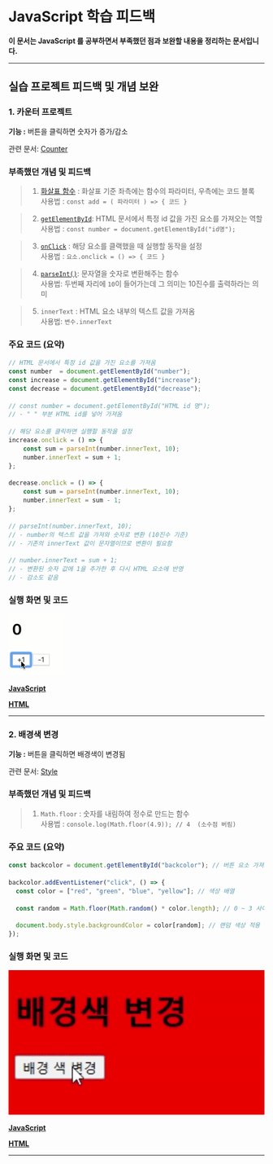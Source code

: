 # JavaScript 학습 피드백
**이 문서는 JavaScript 를 공부하면서 부족했던 점과 보완할 내용을 정리하는 문서입니다.**


---
## 실습 프로젝트 피드백 및 개념 보완

### 1. 카운터 프로젝트
**기능 :** 버튼을 클릭하면 숫자가 증가/감소

관련 문서: [Counter](/JavaScript-Docs/Web_Interaction/Counter.md)

### 부족했던 개념 및 피드백 
> 1. [화살표 함수](/JavaScript-Docs/Basics/function.md/#화살표-함수) : 화살표 기준 좌측에는 함수의 파라미터, 우측에는 코드 블록     
> 사용법 : `const add = ( 파라미터 ) => { 코드 }`

> 2. [`getElementById`](/JavaScript-Docs/Web_Interaction/Counter.md/#documentgetelementbyid): HTML 문서에서 특정 id 값을 가진 요소를 가져오는 역할        
> 사용법 : `const number = document.getElementById("id명");`

> 3. [`onClick`](/JavaScript-Docs/Web_Interaction/Counter.md/) : 해당 요소를 클랙했을 때 실행할 동작을 설정     
> 사용법 : `요소.onclick = () => { 코드 }`

> 4. [`parseInt()`](/JavaScript-Docs/Web_Interaction/Counter.md/): 문자열을 숫자로 변환해주는 함수   
> 사용법: 두번째 자리에 `10`이 들어가는데 그 의미는 10진수를 출력하라는 의미

> 5. `innerText` :  HTML 요소 내부의 텍스트 값을 가져옴     
> 사용법: `변수.innerText`

### 주요 코드 (요약)
```js
// HTML 문서에서 특정 id 값을 가진 요소를 가져옴 
const number  = document.getElementById("number"); 
const increase = document.getElementById("increase"); 
const decrease = document.getElementById("decrease"); 

// const number = document.getElementById("HTML id 명");
// - " " 부분 HTML id를 넣어 가져옴

// 해당 요소를 클릭하면 실행할 동작을 설정
increase.onclick = () => {
    const sum = parseInt(number.innerText, 10); 
    number.innerText = sum + 1; 
};

decrease.onclick = () => {
    const sum = parseInt(number.innerText, 10); 
    number.innerText = sum - 1;
};

// parseInt(number.innerText, 10);
// - number의 텍스트 값을 가져와 숫자로 변환 (10진수 기준)
// - 기존의 innerText 값이 문자열이므로 변환이 필요함

// number.innerText = sum + 1; 
// - 변환된 숫자 값에 1을 추가한 후 다시 HTML 요소에 반영
// - 감소도 같음
```

### 실행 화면 및 코드
![카운터 프로젝트 실행화면](./images/ex.gif)

**[JavaScript](/code/Counter/Counter.js)**

**[HTML](/code/Counter/index.html)**

--- 

### 2. 배경색 변경

**기능 :** 버튼을 클릭하면 배경색이 변경됨

관련 문서: [Style](/JavaScript-Docs/Web_Interaction/DOM-Event-Basics.md#style)

### 부족했던 개념 및 피드백 
> 1. `Math.floor` : 숫자를 내림하여 정수로 만드는 함수     
> 사용법 : `console.log(Math.floor(4.9)); // 4  (소수점 버림)`


### 주요 코드 (요약)
```js
const backcolor = document.getElementById("backcolor"); // 버튼 요소 가져오기

backcolor.addEventListener("click", () => {
  const color = ["red", "green", "blue", "yellow"]; // 색상 배열

  const random = Math.floor(Math.random() * color.length); // 0 ~ 3 사이의 랜덤 숫자 생성

  document.body.style.backgroundColor = color[random]; // 랜덤 색상 적용
});
```

### 실행 화면 및 코드
![배경색 변경 화면](./images/backgroundcolor_random.gif)

**[JavaScript](/code/randomcolor/backrandomcolor.js)**

**[HTML](/code/randomcolor/index.html)**

--- 
